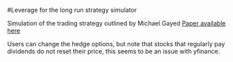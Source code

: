 #Leverage for the long run strategy simulator

Simulation of the trading strategy outlined by Michael Gayed
[Paper available here](https://papers.ssrn.com/sol3/papers.cfm?abstract_id=2741701)

Users can change the hedge options, but note that stocks that regularly pay dividends do not reset their price, this seems to be an issue with yfinance.